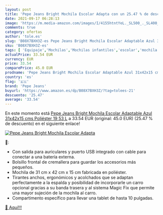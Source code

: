 ```yaml
---
layout: post
title: 'Pepe Jeans Bright Mochila Escolar Adapta con un 25.47 % de descuento'
date: 2021-09-17 06:28:13
image: 'https://m.media-amazon.com/images/I/4155htntYeL._SL500_._SL400_.jpg'
comments: true
category: ofertas
author: 'tole.es'
slug: 'B08X7BXH3Z-es Pepe Jeans Bright Mochila Escolar Adaptable Azul 31x42x15...'
sku: 'B08X7BXH3Z-es'
tags: [ 'Equipaje','Mochilas','Mochilas infantiles','escolar','mochila','pepe jeans', ]
actualPrice: 33.54 EUR
currency: EUR
price: 33.54
comparePrice: 45.0 EUR
prodname: 'Pepe Jeans Bright Mochila Escolar Adaptable Azul 31x42x15 cms Poliéster 19 53 L'
country: 'es'
flag: '🇪🇸'
brand: 'Pepe Jeans'
buyurl: 'https://www.amazon.es/dp/B08X7BXH3Z/?tag=tolees-21'
descuento: '25.47'
average: '33.54'
---
```


En este momento está [Pepe Jeans Bright Mochila Escolar Adaptable Azul 31x42x15 cms Poliéster 19 53 L](https://www.amazon.es/dp/B08X7BXH3Z/?tag=tolees-21) a 33.54 EUR (original: 45.0 EUR) (25.47 %  de descuento) en el siguiente enlace!

[![Pepe Jeans Bright Mochila Escolar Adapta](https://m.media-amazon.com/images/I/4155htntYeL._SL500_._SL400_.jpg)](https://www.amazon.es/dp/B08X7BXH3Z/?tag=tolees-21)

🔎:

- Con salida para auriculares y puerto USB integrado con cable para conectar a una batería externa.
- Bolsillo frontal de cremallera para guardar los accesorios más pequeños.
- Mochila de 31 cm x 42 cm x 15 cm fabricada en poliéster.
- Tirantes anchos, ergonómicos y acolchados que se adaptan perfectamente a la espalda y posibilidad de incorporarle un carro opcional gracias a su banda trasera y al sistema Magic Fix que permite una mayor sujeción de la mochila al carro.
- Compartimento específico para llevar una tablet de hasta 10 pulgadas.

[🛒 Aquí!!!](https://www.amazon.es/dp/B08X7BXH3Z/?tag=tolees-21)
